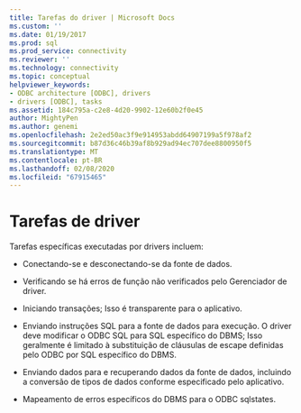 ```yaml
---
title: Tarefas do driver | Microsoft Docs
ms.custom: ''
ms.date: 01/19/2017
ms.prod: sql
ms.prod_service: connectivity
ms.reviewer: ''
ms.technology: connectivity
ms.topic: conceptual
helpviewer_keywords:
- ODBC architecture [ODBC], drivers
- drivers [ODBC], tasks
ms.assetid: 184c795a-c2e8-4d20-9902-12e60b2f0e45
author: MightyPen
ms.author: genemi
ms.openlocfilehash: 2e2ed50ac3f9e914953abdd64907199a5f978af2
ms.sourcegitcommit: b87d36c46b39af8b929ad94ec707dee8800950f5
ms.translationtype: MT
ms.contentlocale: pt-BR
ms.lasthandoff: 02/08/2020
ms.locfileid: "67915465"
---
```

# <a name="driver-tasks"></a>Tarefas de driver
Tarefas específicas executadas por drivers incluem:  
  
-   Conectando-se e desconectando-se da fonte de dados.  
  
-   Verificando se há erros de função não verificados pelo Gerenciador de driver.  
  
-   Iniciando transações; Isso é transparente para o aplicativo.  
  
-   Enviando instruções SQL para a fonte de dados para execução. O driver deve modificar o ODBC SQL para SQL específico do DBMS; Isso geralmente é limitado à substituição de cláusulas de escape definidas pelo ODBC por SQL específico do DBMS.  
  
-   Enviando dados para e recuperando dados da fonte de dados, incluindo a conversão de tipos de dados conforme especificado pelo aplicativo.  
  
-   Mapeamento de erros específicos do DBMS para o ODBC sqlstates.
